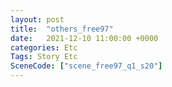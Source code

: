 ```yaml
---
layout: post
title:  "others_free97"
date:   2021-12-10 11:00:00 +0000
categories: Etc
Tags: Story Etc
SceneCode: ["scene_free97_q1_s20"]
---
```

